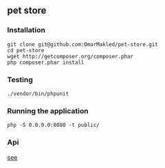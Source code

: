 ## pet store

### Installation

```
git clone git@github.com:OmarMakled/pet-store.git
cd pet-store
wget http://getcomposer.org/composer.phar
php composer.phar install

```

### Testing

```
./vendor/bin/phpunit
```

### Running the application

```
php -S 0.0.0.0:8080 -t public/
```

### Api

[see](http://ddd.omarmakled.me)
